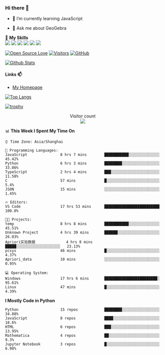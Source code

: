 ### Hi there 👋

<!--
**wuyudi/wuyudi** is a ✨ _special_ ✨ repository because its `README.md` (this file) appears on your GitHub profile.

Here are some ideas to get you started:

- 🔭 I’m currently working on ...
- 👯 I’m looking to collaborate on ...
- 🤔 I’m looking for help with ...

- 📫 How to reach me: ...
- 😄 Pronouns: ...
- ⚡ Fun fact: ...
-->

- 🌱 I’m currently learning JavaScript

- 💬 Ask me about GeoGebra

🌟 **My Skills**  
![](https://img.shields.io/badge/-Svelte-3e74a2?style=flat-square&logo=Svelte&logoColor=fff)
![](https://img.shields.io/badge/-TypeScript-3e74a2?style=flat-square&logo=TypeScript&logoColor=fff)
![](https://img.shields.io/badge/-JavaScript-3e74a2?style=flat-square&logo=JavaScript&logoColor=fff)
![](https://img.shields.io/badge/-Python-3e74a2?style=flat-square&logo=Python&logoColor=fff)
![](https://img.shields.io/badge/-Mathematica-3e74a2?style=flat-square&logo=Wolfram&logoColor=fff)
![](https://img.shields.io/badge/-C%2B%2B-3e74a2?style=flat-square&logo=C%2B%2B&logoColor=fff)

[![Open Source Love](https://badges.frapsoft.com/os/v1/open-source.svg?v=103)](https://github.com/wuyudi/)
[![Visitors](https://visitor-badge.glitch.me/badge?page_id=wuyudi.wuyudi)](https://github.com/wuyudi/)
[![GitHub](https://img.shields.io/github/followers/wuyudi.svg?lable=GitHub&style=social)](https://github.com/wuyudi/)

[![Github Stats](https://github-readme-stats.vercel.app/api?username=wuyudi&show_icons=true)](https://github.com/wuyudi/)

#### Links 📫

* [My Homepage](https://wuyudi.github.io/blog/)

[![Top Langs](https://github-readme-stats.vercel.app/api/top-langs/?username=wuyudi&hide=HTML,jupyter%20notebook&layout=compact)](https://github.com/wuyudi/github-readme-stats)

[![trophy](https://github-profile-trophy.vercel.app/?username=wuyudi&theme=onedark)](https://github.com/ryo-ma/github-profile-trophy)

<p align="center"> 
  Visitor count<br>
  <img src="https://profile-counter.glitch.me/wuyudi/count.svg" />
</p>

<!--START_SECTION:waka-->
📊 **This Week I Spent My Time On** 

```text
⌚︎ Time Zone: Asia/Shanghai

💬 Programming Languages: 
JavaScript               8 hrs 7 mins        ███████████░░░░░░░░░░░░░░   45.42% 
Python                   6 hrs 3 mins        ████████░░░░░░░░░░░░░░░░░   33.86% 
TypeScript               2 hrs 4 mins        ███░░░░░░░░░░░░░░░░░░░░░░   11.58% 
C                        57 mins             █░░░░░░░░░░░░░░░░░░░░░░░░   5.4% 
JSON                     15 mins             ░░░░░░░░░░░░░░░░░░░░░░░░░   1.45%

🔥 Editors: 
VS Code                  17 hrs 53 mins      █████████████████████████   100.0%

🐱‍💻 Projects: 
temp                     8 hrs 8 mins        ███████████░░░░░░░░░░░░░░   45.51% 
Unknown Project          4 hrs 39 mins       ██████░░░░░░░░░░░░░░░░░░░   26.03% 
Apriori实验数据              4 hrs 8 mins        █████░░░░░░░░░░░░░░░░░░░░   23.13% 
pcsys                    46 mins             █░░░░░░░░░░░░░░░░░░░░░░░░   4.37% 
Apriori_data             10 mins             ░░░░░░░░░░░░░░░░░░░░░░░░░   0.95%

💻 Operating System: 
Windows                  17 hrs 6 mins       ████████████████████████░   95.61% 
Linux                    47 mins             █░░░░░░░░░░░░░░░░░░░░░░░░   4.39%

```

**I Mostly Code in Python** 

```text
Python                   15 repos            ████████░░░░░░░░░░░░░░░░░   34.88% 
JavaScript               8 repos             ████░░░░░░░░░░░░░░░░░░░░░   18.6% 
HTML                     6 repos             ███░░░░░░░░░░░░░░░░░░░░░░   13.95% 
Mathematica              4 repos             ██░░░░░░░░░░░░░░░░░░░░░░░   9.3% 
Jupyter Notebook         3 repos             █░░░░░░░░░░░░░░░░░░░░░░░░   6.98%

```



<!--END_SECTION:waka-->
